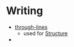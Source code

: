 # Writing
- [through-lines](https://rosiejohnstonwrites.com/2018/04/08/through-line-the-single-most-vital-trick-in-writing-a-novel/)
    - used for [Structure](https://www.newyorker.com/magazine/2013/01/14/structure)
- 